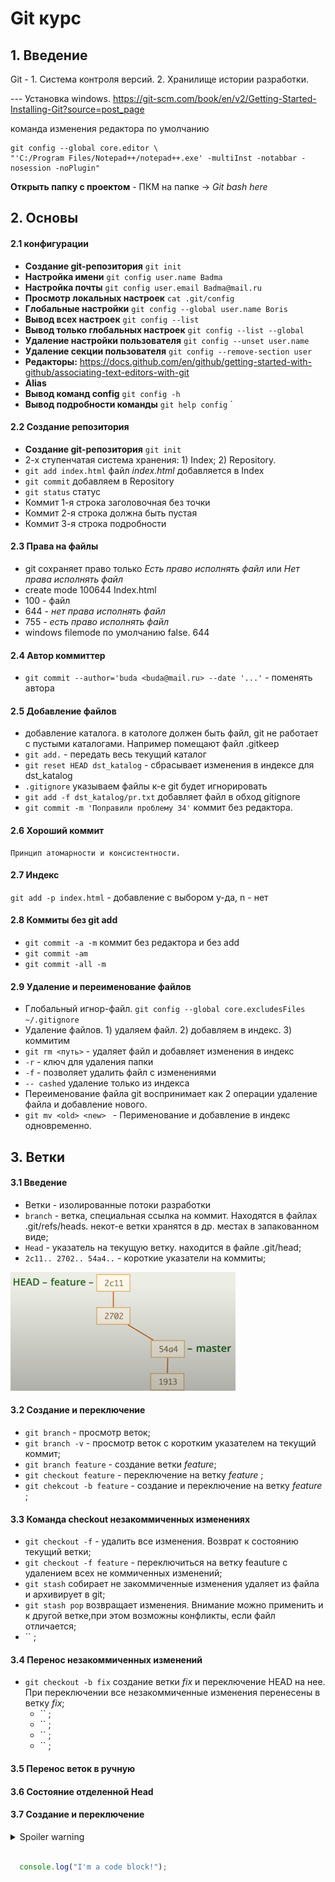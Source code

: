 #                   Git курс

## 1. Введение 
   Git - 1. Система контроля версий. 2. Хранилище истории разработки.

--- Установка windows. https://git-scm.com/book/en/v2/Getting-Started-Installing-Git?source=post_page

команда изменения редактора по умолчанию
```
git config --global core.editor \
"'C:/Program Files/Notepad++/notepad++.exe' -multiInst -notabbar -nosession -noPlugin"
```
 __Открыть папку с проектом__ - ПКМ на папке -> *Git bash here*      
 
## 2. Основы
#### 2.1 конфигурации
   - __Создание git-репозитория__ `git init`
   - __Настройка имени__ `git config user.name Badma`
   - __Настройка почты__ `git config user.email Badma@mail.ru`
   - __Просмотр локальных настроек__ `cat .git/config`
   - __Глобальные настройки__ `git config --global user.name Boris`
   - __Вывод всех настроек__ `git config --list`
   - __Вывод только глобальных настроек__ `git config --list --global`
   - __Удаление настройки пользователя__ `git config --unset user.name`
   - __Удаление секции пользователя__ `git config --remove-section user`
   -  __Редакторы:__ https://docs.github.com/en/github/getting-started-with-github/associating-text-editors-with-git
   - __Alias__ 
   - __Вывод команд config__ `git config -h`
   - __Вывод подробности команды__ `git help config`
   ` 
#### 2.2 Создание репозитория
   - __Создание git-репозитория__ `git init`
   - 2-х ступенчатая система хранения: 1) Index; 2) Repository.
   - `git add index.html` файл _index.html_ добавляется в Index
   - `git commit` добавляем в Repository
   - `git status` статус
   - Коммит 1-я строка заголовочная без точки
   - Коммит 2-я строка должна быть пустая
   - Коммит 3-я строка подробности
 
#### 2.3 Права на файлы
   - git сохраняет право только _Есть право исполнять файл_ или _Нет права исполнять файл_
   - create mode 100644 Index.html
   - 100 - файл
   - 644 - _нет права исполнять файл_
   - 755 - _есть право исполнять файл_
   - windows filemode по умолчанию false. 644  

#### 2.4 Автор коммиттер
   - `git commit --author='buda <buda@mail.ru> --date '...'` - поменять автора

#### 2.5 Добавление файлов
   - добавление каталога. в катологе должен быть файл, git не работает с пустыми каталогами. Например помещают файл .gitkeep 
   - `git add.` - передать весь текущий каталог
   - `git reset HEAD dst_katalog` - сбрасывает изменения в индексе для dst_katalog
   - `.gitignore` указываем файлы к-е git будет игнорировать
   - `git add -f dst_katalog/pr.txt` добавляет файл в обход gitignore
   - `git commit -m 'Поправили проблему 34'` коммит без редактора.

#### 2.6 Хороший коммит
    Принцип атомарности и консистентности.

#### 2.7 Индекс
   `git add -p index.html` - добавление с выбором y-да, n - нет

#### 2.8 Коммиты без git add
   - `git commit -a -m`  коммит без редактора и без add
   - `git commit -am`
   - `git commit -all -m` 

#### 2.9 Удаление и переименование файлов
- Глобальный игнор-файл. `git config --global core.excludesFiles ~/.gitignore`
- Удаление файлов. 1) удаляем файл. 2) добавляем в индекс. 3) коммитим
- `git rm <путь>` - удаляет файл и добавляет изменения в индекс 
- `-r` - ключ для удаления папки
- `-f` - позволяет удалить файл с изменениями
- `-- cashed` удаление только из индекса
- Переименование файла git воспринимает как 2 операции удаление файла и добавление нового. 
- `git mv <old> <new> ` - Перименование и добавление в индекс одновременно.

## 3. Ветки    
#### 3.1 Введение
   - Ветки - изолированные потоки разработки 
   - `branch` - ветка, специальная ссылка на коммит. Находятся в файлах .git/refs/heads. некот-е ветки хранятся в др. местах в запакованном виде;
   - `Head` - указатель на текущую ветку. находится в файле .git/head;
   - `2c11.. 2702.. 54a4..` - короткие указатели на коммиты;
   
   ![Ветка](src/img/2_branch.png)
#### 3.2 Создание и переключение
   - `git branch` - просмотр веток;
   - `git branch -v` - просмотр веток с коротким указателем на текущий коммит;
   - `git branch feature` - создание ветки _feature_;
   - `git checkout feature` - переключение на ветку _feature_ ;
   - `git chekcout -b feature` - создание и переключение на ветку _feature_ ;

#### 3.3 Команда checkout незакоммиченных изменениях
   - `git checkout -f` - удалить все изменения. Возврат к состоянию текущий ветки;
   - `git checkout -f feature` - переключиться на ветку feauture c удалением всех не коммиченных изменений;
   - `git stash` собирает не закоммиченные изменения удаляет из файла и архивирует в git;
   - `git stash pop` возвращает изменения. Внимание можно применить и к другой ветке,при этом возможны конфликты, если файл отличается;
   - `` ;
#### 3.4 Перенос незакоммиченных изменений
- `git checkout -b fix` создание ветки _fix_ и переключение HEAD на нее. При переключении все незакоммиченные изменения перенесены в ветку _fix_;
   - `` ;
   - `` ;
   - `` ;
   - `` ;
#### 3.5 Перенос веток в ручную
#### 3.6 Состояние отделенной Head
#### 3.7 Создание и переключение


<details>

  <summary>Spoiler warning</summary>

  

  Spoiler text. Note that it's important to have a space after the summary tag. You should be able to write any markdown you want inside the `<details>` tag... just make sure you close `<details>` afterward.


  ```
  console.log("I'm a code block!");

  ```

  

</details>


```javascript

  console.log("I'm a code block!");

  ```